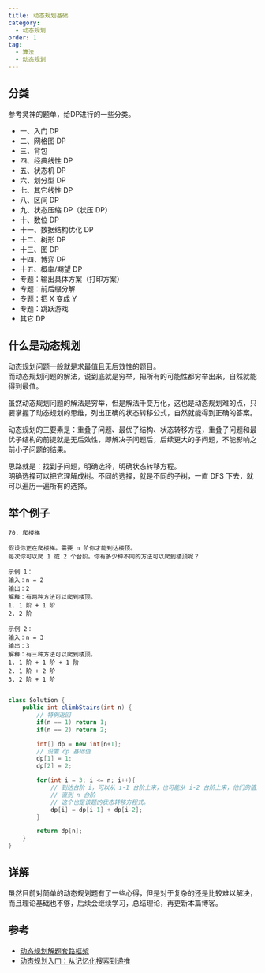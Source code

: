 ```yaml
---
title: 动态规划基础
category:
  - 动态规划
order: 1
tag:
  - 算法
  - 动态规划
---
```


## 分类
参考灵神的题单，给DP进行的一些分类。
- 一、入门 DP
- 二、网格图 DP
- 三、背包
- 四、经典线性 DP
- 五、状态机 DP
- 六、划分型 DP
- 七、其它线性 DP
- 八、区间 DP
- 九、状态压缩 DP（状压 DP）
- 十、数位 DP
- 十一、数据结构优化 DP
- 十二、树形 DP
- 十三、图 DP
- 十四、博弈 DP
- 十五、概率/期望 DP
- 专题：输出具体方案（打印方案）
- 专题：前后缀分解
- 专题：把 X 变成 Y
- 专题：跳跃游戏
- 其它 DP

## 什么是动态规划
动态规划问题一般就是求最值且无后效性的题目。  
而动态规划问题的解法，说到底就是穷举，把所有的可能性都穷举出来，自然就能得到最值。

虽然动态规划问题的解法是穷举，但是解法千变万化，这也是动态规划难的点，只要掌握了动态规划的思维，列出正确的状态转移公式，自然就能得到正确的答案。

动态规划的三要素是：重叠子问题、最优子结构、状态转移方程，重叠子问题和最优子结构的前提就是无后效性，即解决子问题后，后续更大的子问题，不能影响之前小子问题的结果。

思路就是：找到子问题，明确选择，明确状态转移方程。  
明确选择可以把它理解成树。不同的选择，就是不同的子树，一直 DFS 下去，就可以遍历一遍所有的选择。

## 举个例子
```text
70. 爬楼梯

假设你正在爬楼梯。需要 n 阶你才能到达楼顶。
每次你可以爬 1 或 2 个台阶。你有多少种不同的方法可以爬到楼顶呢？

示例 1：
输入：n = 2
输出：2
解释：有两种方法可以爬到楼顶。
1. 1 阶 + 1 阶
2. 2 阶

示例 2：
输入：n = 3
输出：3
解释：有三种方法可以爬到楼顶。
1. 1 阶 + 1 阶 + 1 阶
2. 1 阶 + 2 阶
3. 2 阶 + 1 阶
```

```java

class Solution {
    public int climbStairs(int n) {
        // 特例返回
        if(n == 1) return 1;
        if(n == 2) return 2;

        int[] dp = new int[n+1];
        // 设置 dp 基础值
        dp[1] = 1;
        dp[2] = 2;

        for(int i = 3; i <= n; i++){
            // 到达台阶 i，可以从 i-1 台阶上来，也可能从 i-2 台阶上来，他们的值加一块，就是当前台阶的可能值
            // 直到 n 台阶
            // 这个也是该题的状态转移方程式。
            dp[i] = dp[i-1] + dp[i-2];
        }

        return dp[n];
    }
}
```

## 详解
虽然目前对简单的动态规划题有了一些心得，但是对于复杂的还是比较难以解决，而且理论基础也不够，后续会继续学习，总结理论，再更新本篇博客。

## 参考
- [动态规划解题套路框架](https://labuladong.online/algo/essential-technique/dynamic-programming-framework-2/)
- [动态规划入门：从记忆化搜索到递推](https://www.bilibili.com/video/BV1Xj411K7oF/)